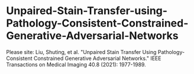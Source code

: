 # Unpaired-Stain-Transfer-using-Pathology-Consistent-Constrained-Generative-Adversarial-Networks

Please site:
Liu, Shuting, et al. "Unpaired Stain Transfer Using Pathology-Consistent Constrained Generative Adversarial Networks." IEEE Transactions on Medical Imaging 40.8 (2021): 1977-1989.
